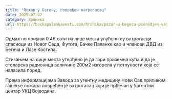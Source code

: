 ```yaml
---
title: "Пожар у Бегечу, повређен ватрогасац"
date: 2025-07-07
category: Хроника
url: https://backapalankavesti.com/hronika/pozar-u-begecu-povredjen-vatrogasac/
---
```


Одмах по пријави 0.46 сати на лице места упућени су ватрогасци спасиоци из Новог Сада, Футога, Бачке Паланке као и чланови ДВД из Бегеча и Лазе Костића.

Стизањем на лице места утврђено је да гори приземна кућа и да је столарска радионица величине 200м2 изгорела у потпуности која се налазила поред.

Према информацијама Завода за угентну медицину Нови Сад приликом гашење пожара повређен је ватрогасац који је прбечан у Ургентни центар УКЦ Војводина.
